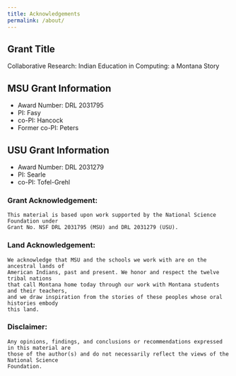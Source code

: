 ```yaml
---
title: Acknowledgements
permalink: /about/
---
```


## Grant Title

Collaborative Research: Indian Education in Computing: a Montana Story

## MSU Grant Information

* Award Number: DRL 2031795
* PI: Fasy
* co-PI: Hancock
* Former co-PI: Peters

## USU Grant Information

* Award Number: DRL 2031279
* PI: Searle
* co-PI: Tofel-Grehl

### Grant Acknowledgement:

```
This material is based upon work supported by the National Science Foundation under
Grant No. NSF DRL 2031795 (MSU) and DRL 2031279 (USU).
```

### Land Acknowledgement:

```
We acknowledge that MSU and the schools we work with are on the ancestral lands of
American Indians, past and present. We honor and respect the twelve tribal nations
that call Montana home today through our work with Montana students and their teachers,
and we draw inspiration from the stories of these peoples whose oral histories embody
this land.
```

### Disclaimer:

```
Any opinions, findings, and conclusions or recommendations expressed in this material are
those of the author(s) and do not necessarily reflect the views of the National Science
Foundation.
```

